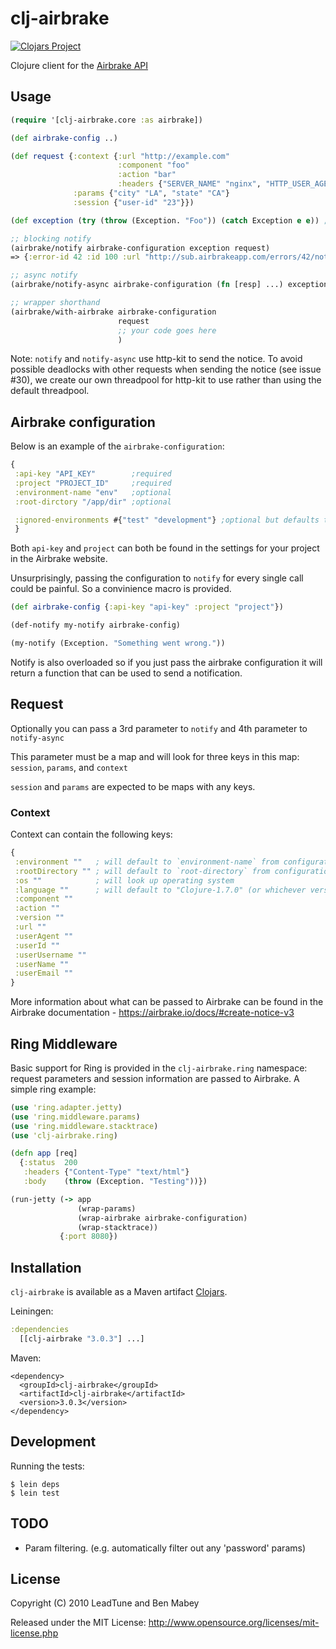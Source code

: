 # clj-airbrake

[![Clojars Project](https://img.shields.io/clojars/v/clj-airbrake.svg)](https://clojars.org/clj-airbrake)

Clojure client for the [Airbrake API](http://www.airbrakeapp.com/pages/home)

## Usage

```clojure
(require '[clj-airbrake.core :as airbrake])

(def airbrake-config ..)

(def request {:context {:url "http://example.com"
                        :component "foo"
                        :action "bar"
                        :headers {"SERVER_NAME" "nginx", "HTTP_USER_AGENT" "Mozilla"}}
              :params {"city" "LA", "state" "CA"}
              :session {"user-id" "23"}})

(def exception (try (throw (Exception. "Foo")) (catch Exception e e)) ; throw to get a stacktrace

;; blocking notify
(airbrake/notify airbrake-configuration exception request)
=> {:error-id 42 :id 100 :url "http://sub.airbrakeapp.com/errors/42/notices/100"}

;; async notify
(airbrake/notify-async airbrake-configuration (fn [resp] ...) exception request)

;; wrapper shorthand
(airbrake/with-airbrake airbrake-configuration
                        request
                        ;; your code goes here
                        )
```

Note: `notify` and `notify-async` use http-kit to send the notice. To avoid possible deadlocks with other requests when sending the notice (see issue #30), we create our own threadpool for http-kit to use rather than using the default threadpool.

## Airbrake configuration

Below is an example of the `airbrake-configuration`:

```clojure
{
 :api-key "API_KEY"        ;required
 :project "PROJECT_ID"     ;required
 :environment-name "env"   ;optional
 :root-dirctory "/app/dir" ;optional

 :ignored-environments #{"test" "development"} ;optional but defaults to 'development' and 'test'
 }
```
Both `api-key` and `project` can both be found in the settings for your project in the Airbrake website.

Unsurprisingly, passing the configuration to `notify` for every single call could be painful. So a convinience macro is provided.

```clojure
(def airbrake-config {:api-key "api-key" :project "project"})

(def-notify my-notify airbrake-config)

(my-notify (Exception. "Something went wrong."))
```

Notify is also overloaded so if you just pass the airbrake configuration it will return a function that can be used to send a notification.


## Request

Optionally you can pass a 3rd parameter to `notify` and 4th parameter to `notify-async`

This parameter must be a map and will look for three keys in this map: `session`, `params`, and `context`

`session` and `params` are expected to be maps with any keys.

### Context
Context can contain the following keys:
```clojure
{
 :environment ""   ; will default to `environment-name` from configuration
 :rootDirectory "" ; will default to `root-directory` from configuration
 :os ""            ; will look up operating system
 :language ""      ; will default to "Clojure-1.7.0" (or whichever version of Clojure you're running)
 :component ""
 :action ""
 :version ""
 :url ""
 :userAgent ""
 :userId ""
 :userUsername ""
 :userName ""
 :userEmail ""
}
```

More information about what can be passed to Airbrake can be found in the Airbrake documentation - https://airbrake.io/docs/#create-notice-v3

## Ring Middleware
<a name="middleware" />

Basic support for Ring is provided in the `clj-airbrake.ring` namespace: request parameters and session information are passed to Airbrake. A simple ring example:

```clojure
(use 'ring.adapter.jetty)
(use 'ring.middleware.params)
(use 'ring.middleware.stacktrace)
(use 'clj-airbrake.ring)

(defn app [req]
  {:status  200
   :headers {"Content-Type" "text/html"}
   :body    (throw (Exception. "Testing"))})

(run-jetty (-> app
               (wrap-params)
               (wrap-airbrake airbrake-configuration)
               (wrap-stacktrace))
           {:port 8080})
```

## Installation

`clj-airbrake` is available as a Maven artifact [Clojars](http://clojars.org/clj-airbrake).


Leiningen:

```clojure
:dependencies
  [[clj-airbrake "3.0.3"] ...]
```
Maven:

    <dependency>
      <groupId>clj-airbrake</groupId>
      <artifactId>clj-airbrake</artifactId>
      <version>3.0.3</version>
    </dependency>


## Development

Running the tests:

    $ lein deps
    $ lein test


## TODO

 * Param filtering. (e.g. automatically filter out any 'password' params)

## License

Copyright (C) 2010 LeadTune and Ben Mabey

Released under the MIT License: <http://www.opensource.org/licenses/mit-license.php>

[ring]: https://github.com/ring-clojure/ring/wiki
